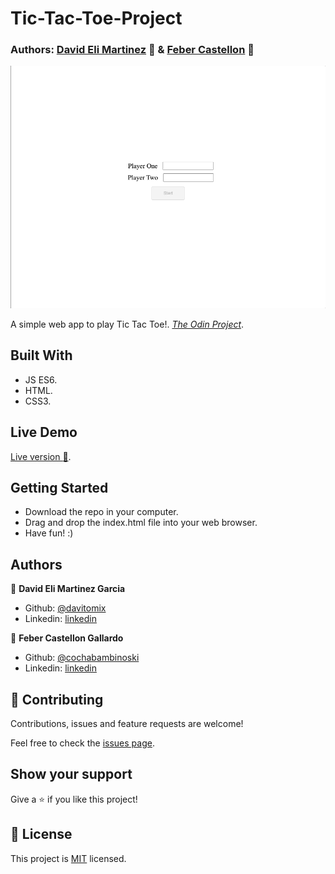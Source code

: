 # Tic-Tac-Toe-Project
### Authors: [David Eli Martinez](https://github.com/davitomix) 👤 & [Feber Castellon](https://github.com/cochabambinoski) 👤

![screenshot](./tictactocmain.gif)

A simple web app to play Tic Tac Toe!.
[*The Odin Project*](https://www.theodinproject.com/courses/javascript/lessons/tic-tac-toe-javascript).

## Built With

- JS ES6.
- HTML.
- CSS3.

## Live Demo
[Live version :rocket:](https://rawcdn.githack.com/davitomix/Tic-Tac-Toe-Project/e5218b93ad649f3552e5908d848ddc27c1b41f62/index.html).

## Getting Started
- Download the repo in your computer.
- Drag and drop the index.html file into your web browser.
- Have fun! :)

## Authors

👤 **David Eli Martinez Garcia**

- Github: [@davitomix](https://github.com/davitomix)
- Linkedin: [linkedin](https://linkedin.com/linkedinhandle)

👤 **Feber Castellon Gallardo**

- Github: [@cochabambinoski](https://github.com/cochabambinoski)
- Linkedin: [linkedin](https://www.linkedin.com/in/cochabambino/)


## 🤝 Contributing

Contributions, issues and feature requests are welcome!

Feel free to check the [issues page](issues/).

## Show your support

Give a ⭐️ if you like this project!

## 📝 License

This project is [MIT](https://opensource.org/licenses/MIT) licensed.
